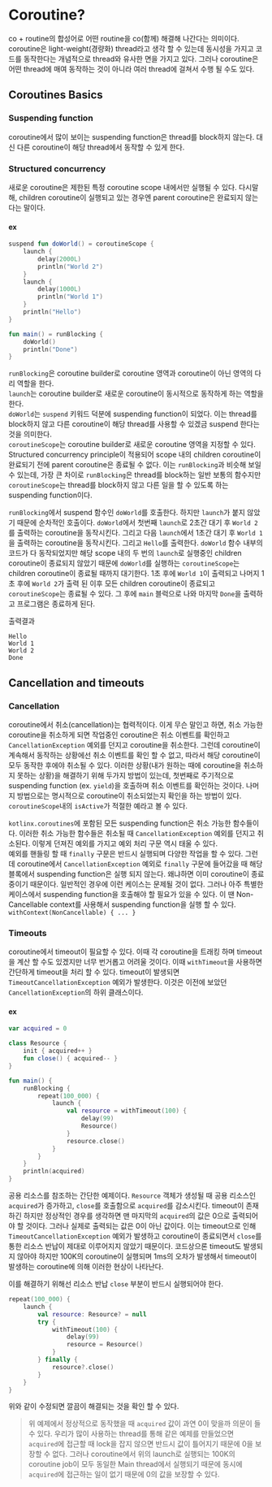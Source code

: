 # Coroutine?

co + routine의 합성어로 어떤 routine을 co(함께) 해결해 나간다는 의미이다. coroutine은 light-weight(경량화) thread라고 생각 할 수 있는데 동시성을 가지고 코드를 동작한다는 개념적으로 thread와 유사한 면을 가지고 있다. 그러나 coroutine은 어떤 thread에 매여 동작하는 것이 아니라 여러 thread에 걸쳐서 수행 될 수도 있다.

## Coroutines Basics

### Suspending function

coroutine에서 많이 보이는 suspending function은 thread를 block하지 않는다. 대신 다른 coroutine이 해당 thread에서 동작할 수 있게 한다.

### Structured concurrency

새로운 coroutine은 제한된 특정 coroutine scope 내에서만 실행될 수 있다. 다시말해, children coroutine이 실행되고 있는 경우엔 parent coroutine은 완료되지 않는다는 말이다.

#### ex

```kotlin
suspend fun doWorld() = coroutineScope {
	launch {
		delay(2000L)
		println("World 2")
	}
	launch {
		delay(1000L)
		println("World 1")
	}
	println("Hello")
}

fun main() = runBlocking {
	doWorld()
	println("Done")
}
```

`runBlocking`은 coroutine builder로 coroutine 영역과 coroutine이 아닌 영역의 다리 역할을 한다.  
`launch`는 coroutine builder로 새로운 coroutine이 동시적으로 동작하게 하는 역할을 한다.  
`doWorld`는 `suspend` 키워드 덕분에 suspending function이 되었다. 이는 thread를 block하지 않고 다른 coroutine이 해당 thread를 사용할 수 있겠금 suspend 한다는 것을 의미한다.  
`coroutineScope`는 coroutine builder로 새로운 coroutine 영역을 지정할 수 있다. Structured concurrency principle이 적용되어 scope 내의 children coroutine이 완료되기 전에 parent coroutine은 종료될 수 없다. 이는 `runBlocking`과 비슷해 보일 수 있는데, 가장 큰 차이로 `runBlocking`은 thread를 block하는 일반 보통의 함수지만 `coroutineScope`는 thread를 block하지 않고 다른 일을 할 수 있도록 하는 suspending function이다.  
  
  
`runBlocking`에서 suspend 함수인 `doWorld`를 호출한다. 하지만 `launch`가 붙지 않았기 때문에 순차적인 호출이다. `doWorld`에서 첫번째 `launch`로 2초간 대기 후 `World 2`를 출력하는 coroutine을 동작시킨다. 그리고 다음 `launch`에서 1초간 대기 후 `World 1`을 출력하는 coroutine을 동작시킨다. 그리고 `Hello`를 출력한다. `doWorld` 함수 내부의 코드가 다 동작되었지만 해당 scope 내의 두 번의 `launch`로 실행중인 children coroutine이 종료되지 않았기 때문에 `doWorld`를 실행하는 `coroutineScope`는 children coroutine이 종료될 때까지 대기한다. 1초 후에 `World 1`이 출력되고 나머지 1초 후에 `World 2`가 출력 된 이후 모든 children coroutine이 종료되고 `coroutineScope`는 종료될 수 있다. 그 후에 `main` 블럭으로 나와 마지막 `Done`을 출력하고 프로그램은 종료하게 된다.  
  
  
출력결과

```
Hello
World 1
World 2
Done
```

## Cancellation and timeouts

### Cancellation

coroutine에서 취소(cancellation)는 협력적이다. 이게 무슨 말인고 하면, 취소 가능한 coroutine을 취소하게 되면 작업중인 coroutine은 취소 이벤트를 확인하고 `CancellationException` 예외를 던지고 coroutine을 취소한다. 그런데 coroutine이 계속해서 동작하는 상황에선 취소 이벤트를 확인 할 수 없고, 따라서 해당 coroutine이 모두 동작한 후에야 취소될 수 있다. 이러한 상황(내가 원하는 때에 coroutine을 취소하지 못하는 상황)을 해결하기 위해 두가지 방법이 있는데, 첫번째로 주기적으로 suspending function (ex. `yield`)을 호출하며 취소 이벤트를 확인하는 것이다. 나머지 방법으로는 명시적으로 coroutine이 취소되었는지 확인을 하는 방법이 있다. `coroutineScope`내의 `isActive`가 적절한 예라고 볼 수 있다.  
  
  
`kotlinx.coroutines`에 포함된 모든 suspending function은 취소 가능한 함수들이다. 이러한 취소 가능한 함수들은 취소될 때 `CancellationException` 예외를 던지고 취소된다. 이렇게 던져진 예외를 가지고 예외 처리 구문 역시 태울 수 있다.  
예외를 핸들링 할 때 `finally` 구문은 반드시 실행되며 다양한 작업을 할 수 있다. 그런데 coroutine에서 `CancellationException` 예외로 `finally` 구문에 들어갔을 때 해당 블록에서 suspending function은 실행 되지 않는다. 왜냐하면 이미 coroutine이 종료 중이기 때문이다. 일반적인 경우에 이런 케이스는 문제될 것이 없다. 그러나 아주 특별한 케이스에서 suspending function을 호출해야 할 필요가 있을 수 있다. 이 땐 Non-Cancellable context를 사용해서 suspending function을 실행 할 수 있다. `withContext(NonCancellable) { ... }`

### Timeouts

coroutine에서 timeout이 필요할 수 있다. 이때 각 coroutine을 트래킹 하며 timeout을 계산 할 수도 있겠지만 너무 번거롭고 어려울 것이다. 이때 `withTimeout`을 사용하면 간단하게 timeout을 처리 할 수 있다. timeout이 발생되면 `TimeoutCancellationException` 예외가 발생한다. 이것은 이전에 보았던 `CancellationException`의 하위 클래스이다.

#### ex

```kotlin
var acquired = 0

class Resource {
    init { acquired++ }
    fun close() { acquired-- }
}

fun main() {
    runBlocking {
        repeat(100_000) {
            launch { 
                val resource = withTimeout(100) {
                    delay(99)
                    Resource()
                }
                resource.close()
            }
        }
    }
    println(acquired)
}
```

공용 리소스를 참조하는 간단한 예제이다. `Resource` 객체가 생성될 때 공용 리소스인 `acquired`가 증가하고, `close`를 호출함으로 `acquired`를 감소시킨다. timeout이 존재하긴 하지만 정상적인 경우를 생각하면 맨 마지막의 `acquired`의 값은 0으로 출력되어야 할 것이다. 그러나 실제로 출력되는 값은 0이 아닌 값이다. 이는 timeout으로 인해 `TimeoutCancellationException` 예외가 발생하고 coroutine이 종료되면서 `close`를 통한 리소스 반납이 제대로 이루어지지 않았기 때문이다. 코드상으론 timeout도 발생되지 않아야 하지만 100K의 coroutine이 실행되며 1ms의 오차가 발생해서 timeout이 발생하는 coroutine에 의해 이러한 현상이 나타난다.  
  
  
이를 해결하기 위해선 리소스 반납 `close` 부분이 반드시 실행되어야 한다.

```kotlin
repeat(100_000) {
    launch {
        val resource: Resource? = null
        try {
            withTimeout(100) {
                delay(99)
                resource = Resource()
            }
        } finally {
            resource?.close()
        }
    }
}
```

위와 같이 수정되면 깔끔이 해결되는 것을 확인 할 수 있다.  
  

> 위 예제에서 정상적으로 동작했을 때 `acquired` 값이 과연 0이 맞을까 의문이 들 수 있다. 우리가 많이 사용하는 thread를 통해 같은 예제를 만들었으면 `acquired`에 접근할 때 lock을 잡지 않으면 반드시 값이 틀어지기 때문에 0을 보장할 수 없다. 그러나 coroutine에서 위의 launch로 실행되는 100K의 coroutine job이 모두 동일한 Main thread에서 실행되기 때문에 동시에 `acquired`에 접근하는 일이 없기 때문에 0의 값을 보장할 수 있다.